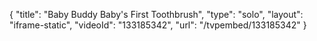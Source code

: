 {
    "title": "Baby Buddy Baby's First Toothbrush",
    "type": "solo",
    "layout": "iframe-static",
    "videoId": "133185342",
    "url": "\/tvpembed\/133185342"
}